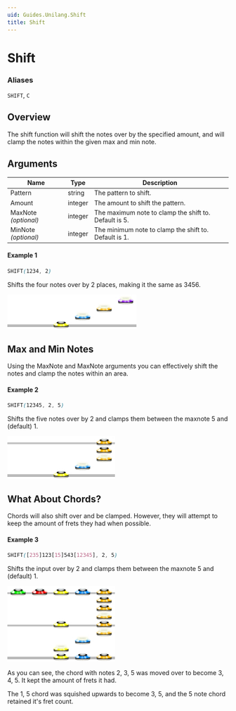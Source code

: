```yaml
---
uid: Guides.Unilang.Shift
title: Shift
---
```


# Shift
### Aliases
`SHIFT`, `C`

## Overview
The shift function will shift the notes over by the specified amount, and will clamp the notes within the given max and min note.

## Arguments
| Name                 | Type         | Description                                             |
| -------------------- | ------------ | ------------------------------------------------------- |
| Pattern              | string       | The pattern to shift.                                   | 
| Amount               | integer      | The amount to shift the pattern.                        |
| MaxNote *(optional)* | integer      | The maximum note to clamp the shift to. Default is 5.   |
| MinNote *(optional)* | integer      | The minimum note to clamp the shift to. Default is 1.   |

#### Example 1
```css
SHIFT(1234, 2)
```
Shifts the four notes over by 2 places, making it the same as 3456.

<img src="example1.png" alt="Shift Example 1" style="width:294px;"/>

## Max and Min Notes
Using the MaxNote and MaxNote arguments you can effectively shift the notes and clamp the notes within an area.

#### Example 2
```css
SHIFT(12345, 2, 5)
```
Shifts the five notes over by 2 and clamps them between the maxnote 5 and (default) 1.

<img src="example2.png" alt="Shift Example 2" style="width:245px;"/>

## What About Chords?
Chords will also shift over and be clamped. However, they will attempt to keep the amount of frets they had when possible.

#### Example 3
```css
SHIFT([235]123[15]543[12345], 2, 5)
```
Shifts the input over by 2 and clamps them between the maxnote 5 and (default) 1.

<img src="example3.png" alt="Shift Example 3" style="width:245px;"/>

As you can see, the chord with notes 2, 3, 5 was moved over to become 3, 4, 5. It kept the amount of frets it had.

The 1, 5 chord was squished upwards to become 3, 5, and the 5 note chord retained it's fret count.
